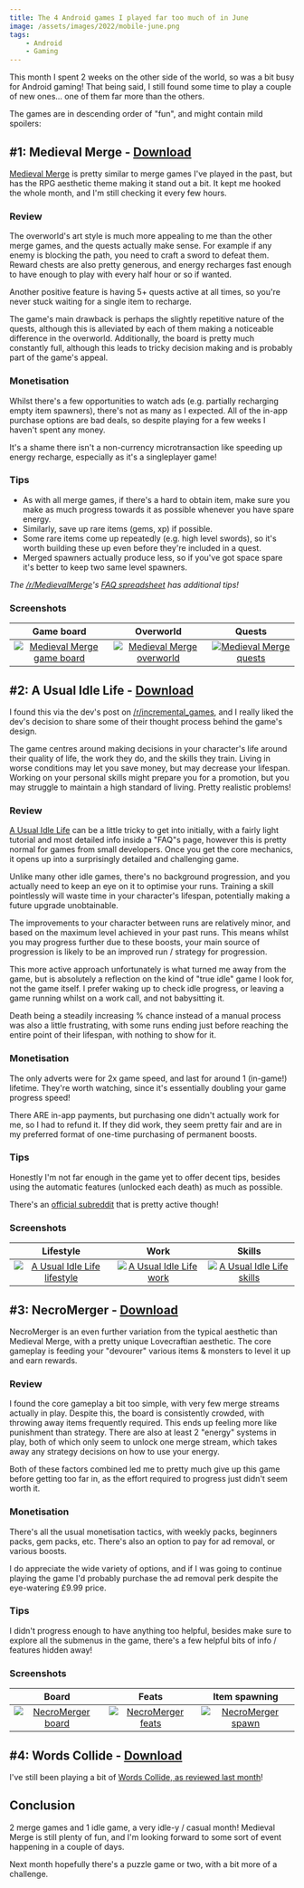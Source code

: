 ```yaml
---
title: The 4 Android games I played far too much of in June
image: /assets/images/2022/mobile-june.png
tags:
    - Android
    - Gaming
---
```


This month I spent 2 weeks on the other side of the world, so was a bit busy for Android gaming! That being said, I still found some time to play a couple of new ones... one of them far more than the others.

The games are in descending order of "fun", and might contain mild spoilers:

## #1: Medieval Merge - [Download](https://play.google.com/store/apps/details?id=com.pixodust.games.free.rpg.medieval.merge.puzzle.empire)

[Medieval Merge](https://play.google.com/store/apps/details?id=com.pixodust.games.free.rpg.medieval.merge.puzzle.empire) is pretty similar to merge games I've played in the past, but has the RPG aesthetic theme making it stand out a bit. It kept me hooked the whole month, and I'm still checking it every few hours.

### Review

The overworld's art style is much more appealing to me than the other merge games, and the quests actually make sense. For example if any enemy is blocking the path, you need to craft a sword to defeat them. Reward chests are also pretty generous, and energy recharges fast enough to have enough to play with every half hour or so if wanted.

Another positive feature is having 5+ quests active at all times, so you're never stuck waiting for a single item to recharge. 

The game's main drawback is perhaps the slightly repetitive nature of the quests, although this is alleviated by each of them making a noticeable difference in the overworld. Additionally, the board is pretty much constantly full, although this leads to tricky decision making and is probably part of the game's appeal.

### Monetisation

Whilst there's a few opportunities to watch ads (e.g. partially recharging empty item spawners), there's not as many as I expected. All of the in-app purchase options are bad deals, so despite playing for a few weeks I haven't spent any money.

It's a shame there isn't a non-currency microtransaction like speeding up energy recharge, especially as it's a singleplayer game!

### Tips

* As with all merge games, if there's a hard to obtain item, make sure you make as much progress towards it as possible whenever you have spare energy.
* Similarly, save up rare items (gems, xp) if possible.
* Some rare items come up repeatedly (e.g. high level swords), so it's worth building these up even before they're included in a quest.
* Merged spawners actually produce less, so if you've got space spare it's better to keep two same level spawners.

*The [/r/MedievalMerge](https://www.reddit.com/r/MedievalMerge/)'s [FAQ spreadsheet](https://docs.google.com/spreadsheets/d/e/2PACX-1vRshvR2DV85bg-Y1cxvbtuKtixDwS7tvjiAlTNT4L2Spcx24prgHsdvpZ9kgzZPrgkvAzVqvZrhnWI0/pubhtml) has additional tips!*

### Screenshots

| Game board | Overworld | Quests |
| :--: | :--: | :--: |
| [![Medieval Merge game board](/assets/images/2022/games-june-medieval-board-thumbnail.jpg)](/assets/images/2022/games-june-medieval-board.jpg) | [![Medieval Merge overworld](/assets/images/2022/games-june-medieval-overworld-thumbnail.jpg)](/assets/images/2022/games-june-medieval-overworld.jpg) | [![Medieval Merge quests](/assets/images/2022/games-june-medieval-quests-thumbnail.jpg)](/assets/images/2022/games-june-medieval-quests.jpg) |

## #2: A Usual Idle Life - [Download](https://play.google.com/store/apps/details?id=it.paranoidsquirrels.beyond_idle)

I found this via the dev's post on [/r/incremental_games](https://www.reddit.com/r/incremental_games/comments/uz33h8/new_game_an_usual_idle_life_now_live_on_google/), and I really liked the dev's decision to share some of their thought process behind the game's design.

The game centres around making decisions in your character's life around their quality of life, the work they do, and the skills they train. Living in worse conditions may let you save money, but may decrease your lifespan. Working on your personal skills might prepare you for a promotion, but you may struggle to maintain a high standard of living. Pretty realistic problems!

### Review

[A Usual Idle Life](https://play.google.com/store/apps/details?id=it.paranoidsquirrels.beyond_idle) can be a little tricky to get into initially, with a fairly light tutorial and most detailed info inside a "FAQ"s page, however this is pretty normal for games from small developers. Once you get the core mechanics, it opens up into a surprisingly detailed and challenging game.

Unlike many other idle games, there's no background progression, and you actually need to keep an eye on it to optimise your runs. Training a skill pointlessly will waste time in your character's lifespan, potentially making a future upgrade unobtainable.

The improvements to your character between runs are relatively minor, and based on the maximum level achieved in your past runs. This means whilst you may progress further due to these boosts, your main source of progression is likely to be an improved run / strategy for progression. 

This more active approach unfortunately is what turned me away from the game, but is absolutely a reflection on the kind of "true idle" game I look for, not the game itself. I prefer waking up to check idle progress, or leaving a game running whilst on a work call, and not babysitting it.

Death being a steadily increasing % chance instead of a manual process was also a little frustrating, with some runs ending just before reaching the entire point of their lifespan, with nothing to show for it.

### Monetisation

The only adverts were for 2x game speed, and last for around 1 (in-game!) lifetime. They're worth watching, since it's essentially doubling your game progress speed!

There ARE in-app payments, but purchasing one didn't actually work for me, so I had to refund it. If they did work, they seem pretty fair and are in my preferred format of one-time purchasing of permanent boosts.

### Tips

Honestly I'm not far enough in the game yet to offer decent tips, besides using the automatic features (unlocked each death) as much as possible.

There's an [official subreddit](https://www.reddit.com/r/AnUsualIdleLife/) that is pretty active though!

### Screenshots

| Lifestyle | Work | Skills |
| :--: | :--: | :--: |
| [![A Usual Idle Life lifestyle](/assets/images/2022/games-june-anusual-lifestyle-thumbnail.jpg)](/assets/images/2022/games-june-anusual-lifestyle.jpg) | [![A Usual Idle Life work](/assets/images/2022/games-june-anusual-work-thumbnail.jpg)](/assets/images/2022/games-june-anusual-work.jpg) | [![A Usual Idle Life skills](/assets/images/2022/games-june-anusual-skills-thumbnail.jpg)](/assets/images/2022/games-june-anusual-skills.jpg) |

## #3: NecroMerger - [Download](https://play.google.com/store/apps/details?id=com.grumpyrhinogames.necromerger)

NecroMerger is an even further variation from the typical aesthetic than Medieval Merge, with a pretty unique Lovecraftian aesthetic. The core gameplay is feeding your "devourer" various items & monsters to level it up and earn rewards.

### Review

I found the core gameplay a bit too simple, with very few merge streams actually in play. Despite this, the board is consistently crowded, with throwing away items frequently required. This ends up feeling more like punishment than strategy. There are also at least 2 "energy" systems in play, both of which only seem to unlock one merge stream, which takes away any strategy decisions on how to use your energy.

Both of these factors combined led me to pretty much give up this game before getting too far in, as the effort required to progress just didn't seem worth it.

### Monetisation

There's all the usual monetisation tactics, with weekly packs, beginners packs, gem packs, etc. There's also an option to pay for ad removal, or various boosts.

I do appreciate the wide variety of options, and if I was going to continue playing the game I'd probably purchase the ad removal perk despite the eye-watering £9.99 price.

### Tips

I didn't progress enough to have anything too helpful, besides make sure to explore all the submenus in the game, there's a few helpful bits of info / features hidden away!

### Screenshots

| Board | Feats | Item spawning |
| :--: | :--: | :--: |
| [![NecroMerger board](/assets/images/2022/games-june-necro-board-thumbnail.jpg)](/assets/images/2022/games-june-necro-board.jpg) | [![NecroMerger feats](/assets/images/2022/games-june-necro-feats-thumbnail.jpg)](/assets/images/2022/games-june-necro-feats.jpg) | [![NecroMerger spawn](/assets/images/2022/games-june-necro-spawn-thumbnail.jpg)](/assets/images/2022/games-june-necro-spawn.jpg) |

## #4: Words Collide - [Download](https://play.google.com/store/apps/details?id=com.lamington.wordgame)

I've still been playing a bit of [Words Collide, as reviewed last month](https://jakelee.co.uk/my-may-top-4-android-games/#1-words-collide---download)!

## Conclusion

2 merge games and 1 idle game, a very idle-y / casual month! Medieval Merge is still plenty of fun, and I'm looking forward to some sort of event happening in a couple of days.

Next month hopefully there's a puzzle game or two, with a bit more of a challenge.